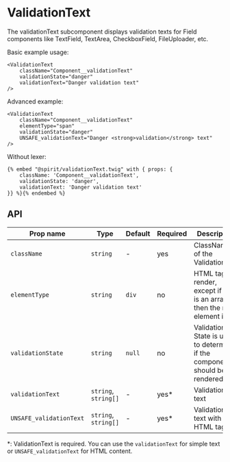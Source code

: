 # ValidationText

The validationText subcomponent displays validation texts for Field components like TextField, TextArea, CheckboxField, FileUploader, etc.

Basic example usage:

```twig
<ValidationText
    className="Component__validationText"
    validationState="danger"
    validationText="Danger validation text"
/>
```

Advanced example:

```twig
<ValidationText
    className="Component__validationText"
    elementType="span"
    validationState="danger"
    UNSAFE_validationText="Danger <strong>validation</strong> text"
/>
```

Without lexer:

```twig
{% embed "@spirit/validationText.twig" with { props: {
    className: 'Component__validationText',
    validationState: 'danger',
    validationText: 'Danger validation text'
}} %}{% endembed %}
```

## API

| Prop name               | Type                 | Default | Required | Description                                                                   |
| ----------------------- | -------------------- | ------- | -------- | ----------------------------------------------------------------------------- |
| `className`             | `string`             | -       | yes      | ClassName of the ValidationText                                               |
| `elementType`           | `string`             | `div`   | no       | HTML tag to render, except if text is an array, then the root element is `ul` |
| `validationState`       | `string`             | `null`  | no       | Validation State is used to determine if the component should be rendered     |
| `validationText`        | `string`, `string[]` | -       | yes\*    | Validation text                                                               |
| `UNSAFE_validationText` | `string`, `string[]` | -       | yes\*    | Validation text with HTML tags                                                |

\*: ValidationText is required. You can use the `validationText` for simple text or `UNSAFE_validationText` for HTML content.
